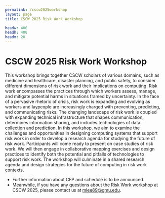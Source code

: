 ```yaml
---
permalink: /cscw2025workshop
layout: page
title: CSCW 2025 Risk Work Workshop

headw: 400
headh: 400
headm: 20
---
```


# CSCW 2025 Risk Work Workshop

This workshop brings together CSCW scholars of various domains, such as medicine and healthcare, disaster planning, and public safety, to consider different dimensions of risk work and their implications on computing. Risk work encompasses the practices through which workers assess, manage, and mitigate potential harms in situations framed by uncertainty. In the face of a pervasive rhetoric of crisis, risk work is expanding and evolving as workers and laypeople are increasingly charged with preventing, predicting, and communicating risks. The changing landscape of risk work is coupled with expanding technical infrastructure that shapes communication, determines information sharing, and includes technologies of data collection and prediction. In this workshop, we aim to examine the challenges and opportunities in designing computing systems that support risk work in order to develop a research agenda for studying the future of risk work. Participants will come ready to present on case studies of risk work. We will then engage in collaborative mapping exercises and design practices to identify both the potential and pitfalls of technologies to support risk work. The workshop will culminate in a shared research agenda and design strategies for the future of computing in risk work contexts.

* Further information about CFP and schedule is to be announced.
* Meanwhile, if you have any questions about the Risk Work workshop at CSCW 2025, please contact us at mlee89@gmu.edu.